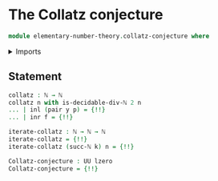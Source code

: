 # The Collatz conjecture

```agda
module elementary-number-theory.collatz-conjecture where
```

<details><summary>Imports</summary>

```agda
open import elementary-number-theory.modular-arithmetic-standard-finite-types
open import elementary-number-theory.multiplication-natural-numbers
open import elementary-number-theory.natural-numbers

open import foundation.coproduct-types
open import foundation.dependent-pair-types
open import foundation.universe-levels
```

</details>

## Statement

```agda
collatz : ℕ → ℕ
collatz n with is-decidable-div-ℕ 2 n
... | inl (pair y p) = {!!}
... | inr f = {!!}

iterate-collatz : ℕ → ℕ → ℕ
iterate-collatz = {!!}
iterate-collatz (succ-ℕ k) n = {!!}

Collatz-conjecture : UU lzero
Collatz-conjecture = {!!}
```

